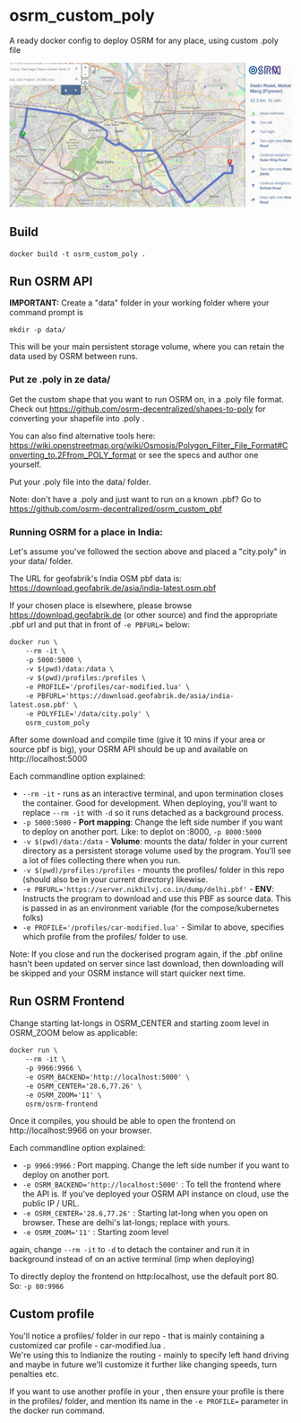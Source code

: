 # osrm_custom_poly
A ready docker config to deploy OSRM for any place, using custom .poly file

![delhi-screenshot](delhi-screenshot.png)

## Build

```
docker build -t osrm_custom_poly .
```

## Run OSRM API

**IMPORTANT:** Create a "data" folder in your working folder where your command prompt is
```
mkdir -p data/
```
This will be your main persistent storage volume, where you can retain the data used by OSRM between runs.

### Put ze .poly in ze data/
Get the custom shape that you want to run OSRM on, in a .poly file format.  
Check out https://github.com/osrm-decentralized/shapes-to-poly for converting your shapefile into .poly .

You can also find alternative tools here: https://wiki.openstreetmap.org/wiki/Osmosis/Polygon_Filter_File_Format#Converting_to.2Ffrom_POLY_format or see the specs and author one yourself.

Put your .poly file into the data/ folder.

Note: don't have a .poly and just want to run on a known .pbf? Go to https://github.com/osrm-decentralized/osrm_custom_pbf


### Running OSRM for a place in India:

Let's assume you've followed the section above and placed a "city.poly" in your data/ folder.

The URL for geofabrik's India OSM pbf data is: https://download.geofabrik.de/asia/india-latest.osm.pbf

If your chosen place is elsewhere, please browse https://download.geofabrik.de (or other source) and find the appropriate .pbf url and put that in front of `-e PBFURL=` below:

```
docker run \
	--rm -it \
	-p 5000:5000 \
	-v $(pwd)/data:/data \
	-v $(pwd)/profiles:/profiles \
	-e PROFILE='/profiles/car-modified.lua' \
	-e PBFURL='https://download.geofabrik.de/asia/india-latest.osm.pbf' \
	-e POLYFILE='/data/city.poly' \
	osrm_custom_poly
```

After some download and compile time (give it 10 mins if your area or source pbf is big), your OSRM API should be up and available on http://localhost:5000

Each commandline option explained:

- `--rm -it` - runs as an interactive terminal, and upon termination closes the container. Good for development. When deploying, you'll want to replace `--rm -it` with `-d` so it runs detached as a background process.
- `-p 5000:5000` - **Port mapping**: Change the left side number if you want to deploy on another port. Like: to deplot on :8000, `-p 8000:5000`
- `-v $(pwd)/data:/data` - **Volume**: mounts the data/ folder in your current directory as a persistent storage volume used by the program. You'll see a lot of files collecting there when you run.
- `-v $(pwd)/profiles:/profiles` - mounts the profiles/ folder in this repo (should also be in your current directory) likewise.
- `-e PBFURL='https://server.nikhilvj.co.in/dump/delhi.pbf'` - **ENV**: Instructs the program to download and use this PBF as source data. This is passed in as an environment variable (for the compose/kubernetes folks)
- `-e PROFILE='/profiles/car-modified.lua'` - Similar to above, specifies which profile from the profiles/ folder to use.


Note: If you close and run the dockerised program again, if the .pbf online hasn't been updated on server since last download, then downloading will be skipped and your OSRM instance will start quicker next time.


## Run OSRM Frontend

Change starting lat-longs in OSRM_CENTER and starting zoom level in OSRM_ZOOM below as applicable:

```
docker run \
	--rm -it \
	-p 9966:9966 \
	-e OSRM_BACKEND='http://localhost:5000' \
	-e OSRM_CENTER='28.6,77.26' \
	-e OSRM_ZOOM='11' \
	osrm/osrm-frontend
```

Once it compiles, you should be able to open the frontend on http://localhost:9966 on your browser.

Each commandline option explained:

- `-p 9966:9966` : Port mapping. Change the left side number if you want to deploy on another port.
- `-e OSRM_BACKEND='http://localhost:5000'` : To tell the frontend where the API is. If you've deployed your OSRM API instance on cloud, use the public IP / URL.
- `-e OSRM_CENTER='28.6,77.26'` : Starting lat-long when you open on browser. These are delhi's lat-longs; replace with yours.
- `-e OSRM_ZOOM='11'` : Starting zoom level

again, change `--rm -it` to `-d` to detach the container and run it in background instead of on an active terminal (imp when deploying)

To directly deploy the frontend on http:localhost, use the default port 80. So: `-p 80:9966`


## Custom profile

You'll notice a profiles/ folder in our repo - that is mainly containing a customized car profile - car-modified.lua .  
We're using this to Indianize the routing - mainly to specify left hand driving and maybe in future we'll customize it further like changing speeds, turn penalties etc. 

If you want to use another profile in your , then ensure your profile is there in the profiles/ folder, and mention its name in the `-e PROFILE=` parameter in the docker run command. 
